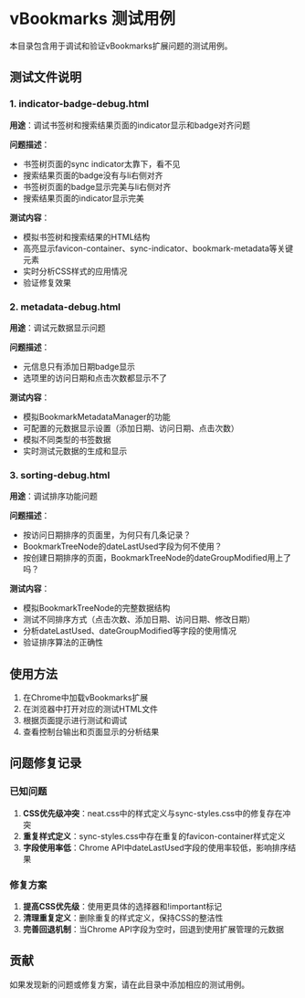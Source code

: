 # vBookmarks 测试用例

本目录包含用于调试和验证vBookmarks扩展问题的测试用例。

## 测试文件说明

### 1. indicator-badge-debug.html
**用途**：调试书签树和搜索结果页面的indicator显示和badge对齐问题

**问题描述**：
- 书签树页面的sync indicator太靠下，看不见
- 搜索结果页面的badge没有与li右侧对齐
- 书签树页面的badge显示完美与li右侧对齐
- 搜索结果页面的indicator显示完美

**测试内容**：
- 模拟书签树和搜索结果的HTML结构
- 高亮显示favicon-container、sync-indicator、bookmark-metadata等关键元素
- 实时分析CSS样式的应用情况
- 验证修复效果

### 2. metadata-debug.html
**用途**：调试元数据显示问题

**问题描述**：
- 元信息只有添加日期badge显示
- 选项里的访问日期和点击次数都显示不了

**测试内容**：
- 模拟BookmarkMetadataManager的功能
- 可配置的元数据显示设置（添加日期、访问日期、点击次数）
- 模拟不同类型的书签数据
- 实时测试元数据的生成和显示

### 3. sorting-debug.html
**用途**：调试排序功能问题

**问题描述**：
- 按访问日期排序的页面里，为何只有几条记录？
- BookmarkTreeNode的dateLastUsed字段为何不使用？
- 按创建日期排序的页面，BookmarkTreeNode的dateGroupModified用上了吗？

**测试内容**：
- 模拟BookmarkTreeNode的完整数据结构
- 测试不同排序方式（点击次数、添加日期、访问日期、修改日期）
- 分析dateLastUsed、dateGroupModified等字段的使用情况
- 验证排序算法的正确性

## 使用方法

1. 在Chrome中加载vBookmarks扩展
2. 在浏览器中打开对应的测试HTML文件
3. 根据页面提示进行测试和调试
4. 查看控制台输出和页面显示的分析结果

## 问题修复记录

### 已知问题

1. **CSS优先级冲突**：neat.css中的样式定义与sync-styles.css中的修复存在冲突
2. **重复样式定义**：sync-styles.css中存在重复的favicon-container样式定义
3. **字段使用率低**：Chrome API中dateLastUsed字段的使用率较低，影响排序结果

### 修复方案

1. **提高CSS优先级**：使用更具体的选择器和!important标记
2. **清理重复定义**：删除重复的样式定义，保持CSS的整洁性
3. **完善回退机制**：当Chrome API字段为空时，回退到使用扩展管理的元数据

## 贡献

如果发现新的问题或修复方案，请在此目录中添加相应的测试用例。